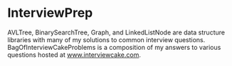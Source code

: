# InterviewPrep
AVLTree, BinarySearchTree, Graph, and LinkedListNode are data structure libraries with many of my solutions to common interview questions. BagOfInterviewCakeProblems is a composition of my answers to various questions hosted at www.interviewcake.com.
